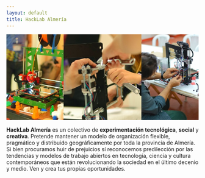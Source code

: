 ```yaml
---
layout: default
title: HackLab Almería
---
```


![HackLab Almería](recursos/portada.jpg)

**HackLab Almería** es un colectivo de **experimentación tecnológica**,
**social** y **creativa**. Pretende mantener un modelo de organización flexible,
pragmático y distribuido geográficamente por toda la provincia de Almería. Si
bien procuramos huir de prejuicios sí reconocemos predilección por las
tendencias y modelos de trabajo abiertos en tecnología, ciencia y cultura
contemporáneos que están revolucionando la sociedad en el último decenio y
medio. Ven y crea tus propias oportunidades.
